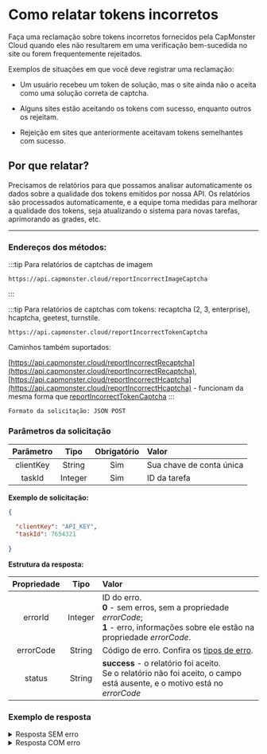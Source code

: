 ﻿# Como relatar tokens incorretos

Faça uma reclamação sobre tokens incorretos fornecidos pela CapMonster Cloud quando eles não resultarem em uma verificação bem-sucedida no site ou forem frequentemente rejeitados.

Exemplos de situações em que você deve registrar uma reclamação:

- Um usuário recebeu um token de solução, mas o site ainda não o aceita como uma solução correta de captcha.

- Alguns sites estão aceitando os tokens com sucesso, enquanto outros os rejeitam.

- Rejeição em sites que anteriormente aceitavam tokens semelhantes com sucesso.


## Por que relatar?

Precisamos de relatórios para que possamos analisar automaticamente os dados sobre a qualidade dos tokens emitidos por nossa API. Os relatórios são processados automaticamente, e a equipe toma medidas para melhorar a qualidade dos tokens, seja atualizando o sistema para novas tarefas, aprimorando as grades, etc.

---

### Endereços dos métodos:


:::tip Para relatórios de captchas de imagem
```http
https://api.capmonster.cloud/reportIncorrectImageCaptcha
```
:::


:::tip Para relatórios de captchas com tokens: recaptcha (2, 3, enterprise), hcaptcha, geetest, turnstile.
```http
https://api.capmonster.cloud/reportIncorrectTokenCaptcha
```

Caminhos também suportados:

[https://api.capmonster.cloud/reportIncorrectRecaptcha](https://api.capmonster.cloud/reportIncorrectRecaptcha), 
[https://api.capmonster.cloud/reportIncorrectHcaptcha](https://api.capmonster.cloud/reportIncorrectHcaptcha) - funcionam da mesma forma que [reportIncorrectTokenCaptcha](https://api.capmonster.cloud/reportIncorrectTokenCaptcha)
:::



`Formato da solicitação: JSON POST`

### Parâmetros da solicitação

| **Parâmetro** | **Tipo** | **Obrigatório** | **Valor** |
| :------------------------: | :--------------: | :--------------------------------: | :------------------------------------------------------------ |
|         clientKey         |      String      |                Sim                | Sua chave de conta única |
|           taskId           |     Integer     |                Sim                |              ID da tarefa              |

**Exemplo de solicitação:**

```json
{

  "clientKey": "API_KEY",
  "taskId": 7654321
  
}
```

**Estrutura da resposta:**

| **Propriedade** | **Tipo** | **Valor** |
| :------------------------: | :--------------: | :----------------------------------------------------------------------------------------------------------------------------------------------------------------------------------------- |
|          errorId          |     Integer     | ID do erro.<br />**0** - sem erros, sem a propriedade *errorCode*;<br />**1** - erro, informações sobre ele estão na propriedade *errorCode*. |
|         errorCode         |      String      | Código de erro. Confira os [tipos de erro](./api-errors.md). |
|           status           |      String      | **success** - o relatório foi aceito.<br />Se o relatório não foi aceito, o campo está ausente, e o motivo está no *errorCode* |

### Exemplo de resposta

<details>
  <summary>
    Resposta SEM erro
  </summary>

```json
{
  "errorId": 0,
  "status": "success"
}
```

</details>

<details>
  <summary>
    Resposta COM erro
  </summary>

```json
{
  "errorId": 1,
  "errorCode": "ERROR_KEY_DOES_NOT_EXIST"
}
```

</details>